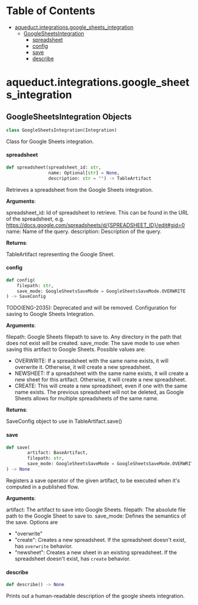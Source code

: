 # Table of Contents

* [aqueduct.integrations.google\_sheets\_integration](#aqueduct.integrations.google_sheets_integration)
  * [GoogleSheetsIntegration](#aqueduct.integrations.google_sheets_integration.GoogleSheetsIntegration)
    * [spreadsheet](#aqueduct.integrations.google_sheets_integration.GoogleSheetsIntegration.spreadsheet)
    * [config](#aqueduct.integrations.google_sheets_integration.GoogleSheetsIntegration.config)
    * [save](#aqueduct.integrations.google_sheets_integration.GoogleSheetsIntegration.save)
    * [describe](#aqueduct.integrations.google_sheets_integration.GoogleSheetsIntegration.describe)

<a id="aqueduct.integrations.google_sheets_integration"></a>

# aqueduct.integrations.google\_sheets\_integration

<a id="aqueduct.integrations.google_sheets_integration.GoogleSheetsIntegration"></a>

## GoogleSheetsIntegration Objects

```python
class GoogleSheetsIntegration(Integration)
```

Class for Google Sheets integration.

<a id="aqueduct.integrations.google_sheets_integration.GoogleSheetsIntegration.spreadsheet"></a>

#### spreadsheet

```python
def spreadsheet(spreadsheet_id: str,
                name: Optional[str] = None,
                description: str = "") -> TableArtifact
```

Retrieves a spreadsheet from the Google Sheets integration.

**Arguments**:

  spreadsheet_id:
  Id of spreadsheet to retrieve. This can be found in the URL of the spreadsheet, e.g.
  https://docs.google.com/spreadsheets/d/{SPREADSHEET_ID}/edit#gid=0
  name:
  Name of the query.
  description:
  Description of the query.
  

**Returns**:

  TableArtifact representing the Google Sheet.

<a id="aqueduct.integrations.google_sheets_integration.GoogleSheetsIntegration.config"></a>

#### config

```python
def config(
    filepath: str,
    save_mode: GoogleSheetsSaveMode = GoogleSheetsSaveMode.OVERWRITE
) -> SaveConfig
```

TODO(ENG-2035): Deprecated and will be removed.
Configuration for saving to Google Sheets Integration.

**Arguments**:

  filepath:
  Google Sheets filepath to save to. Any directory in the path that does not exist
  will be created.
  save_mode:
  The save mode to use when saving this artifact to Google Sheets.
  Possible values are:
  - OVERWRITE: If a spreadsheet with the same name exists, it will overwrite it.
  Otherwise, it will create a new spreadsheet.
  - NEWSHEET: If a spreadsheet with the same name exists, it will create a new sheet for this artifact.
  Otherwise, it will create a new spreadsheet.
  - CREATE: This will create a new spreadsheet, even if one with the same name exists. The previous
  spreadsheet will not be deleted, as Google Sheets allows for multiple spreadsheets of the same name.

**Returns**:

  SaveConfig object to use in TableArtifact.save()

<a id="aqueduct.integrations.google_sheets_integration.GoogleSheetsIntegration.save"></a>

#### save

```python
def save(
        artifact: BaseArtifact,
        filepath: str,
        save_mode: GoogleSheetsSaveMode = GoogleSheetsSaveMode.OVERWRITE
) -> None
```

Registers a save operator of the given artifact, to be executed when it's computed in a published flow.

**Arguments**:

  artifact:
  The artifact to save into Google Sheets.
  filepath:
  The absolute file path to the Google Sheet to save to.
  save_mode:
  Defines the semantics of the save. Options are
  - "overwrite"
  - "create": Creates a new spreadsheet.
  If the spreadsheet doesn't exist, has `overwrite` behavior.
  - "newsheet": Creates a new sheet in an existing spreadsheet.
  If the spreadsheet doesn't exist, has `create` behavior.

<a id="aqueduct.integrations.google_sheets_integration.GoogleSheetsIntegration.describe"></a>

#### describe

```python
def describe() -> None
```

Prints out a human-readable description of the google sheets integration.

